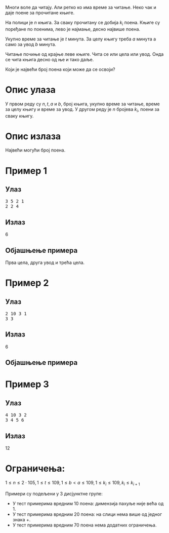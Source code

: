 Многи воле да читају. Али ретко ко има време за читање. Неко чак и даје поене за прочитане књиге.

На полици је $n$ књига. За сваку прочитану се добија $k_i$ поена.
Књиге су поређане по поенима, лево је најмање, десно највише поена.

Укупно време за читање је $t$ минута.
За целу књигу треба $а$ минута а само за увод $b$ минута.

Читање почиње од крајње леве књиге. Чита се или цела или увод. Онда се чита књига десно од ње и тако даље.

Који је највећи број поена који може да се освоји?

# Опис улаза
У првом реду су $n, t, a$ и $b$, број књига, укупно време за читање, време за целу књигу и време за увод.
У другом реду је $n$ бројева $k_i$, поени за сваку књигу.
# Опис излаза
Највећи могући број поена.
# Пример 1
## Улаз
<pre>
3 5 2 1
2 2 4
</pre>

## Излаз
6
## Објашњење примера
Прва цела, друга увод и трећа цела.

# Пример 2
## Улаз
<pre>
2 10 3 1
3 3
</pre>
## Излаз
6
## Објашњење примера

# Пример 3
## Улаз
<pre>
4 10 3 2
3 4 5 6
</pre>
## Излаз
12
# Ограничења:
$1 ≤ n ≤ 2 \cdot 105, 1 ≤ t ≤ 109, 1 ≤ b < a ≤ 109, 1 ≤ k_i ≤ 109, k_i ≤ k_{i+1}$

Примери су подељени у 3 дисјунктне групе:<br>
* У тест примерима вредним 10 поена: димензија пахуље није већа од 1.
* У тест примерима вредним 20 поена: на слици нема више од једног знака +.
* У тест примерима вредним 70 поена нема додатних ограничења.